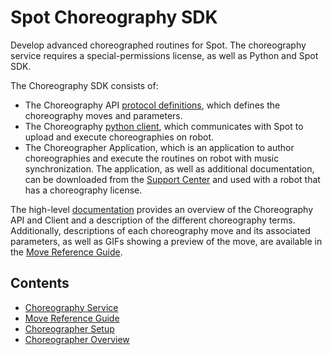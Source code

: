 <!--
Copyright (c) 2021 Boston Dynamics, Inc.  All rights reserved.

Downloading, reproducing, distributing or otherwise using the SDK Software
is subject to the terms and conditions of the Boston Dynamics Software
Development Kit License (20191101-BDSDK-SL).
-->

# Spot Choreography SDK

Develop advanced choreographed routines for Spot. The choreography service requires a special-permissions license, as well as Python and Spot SDK.

The Choreography SDK consists of:
  * The Choreography API [protocol definitions](../../../choreography_protos/bosdyn/api/README), which defines the choreography moves and parameters.
  * The Choreography [python client](../../../python/bosdyn-choreography-client/src/bosdyn/choreography/client/README), which communicates with Spot to upload and execute choreographies on robot.
  * The Choreographer Application, which is an application to author choreographies and execute the routines on robot with music synchronization. The application, as well as additional documentation, can be downloaded from the [Support Center](https://support.bostondynamics.com) and used with a robot that has a choreography license.

The high-level [documentation](choreography_service.md) provides an overview of the Choreography API and Client and a description of the different choreography terms. Additionally, descriptions of each choreography move and its associated parameters, as well as GIFs showing a preview of the move, are available in the [Move Reference Guide](move_reference.md).

## Contents

* [Choreography Service](choreography_service.md)
* [Move Reference Guide](move_reference.md)
* [Choreographer Setup](choreographer_setup.md)
* [Choreographer Overview](choreographer.md)